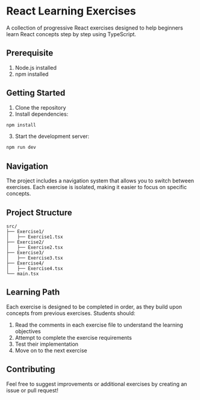 # React Learning Exercises

A collection of progressive React exercises designed to help beginners learn React concepts step by step using TypeScript.

## Prerequisite

1. Node.js installed
2. npm installed

## Getting Started

1. Clone the repository
2. Install dependencies:

```bash
npm install
```

3. Start the development server:

```bash
npm run dev
```

## Navigation

The project includes a navigation system that allows you to switch between exercises. Each exercise is isolated, making it easier to focus on specific concepts.

## Project Structure

```
src/
├── Exercise1/
│   ├── Exercise1.tsx
├── Exercise2/
│   ├── Exercise2.tsx
├── Exercise3/
│   ├── Exercise3.tsx
├── Exercise4/
│   ├── Exercise4.tsx
└── main.tsx
```

## Learning Path

Each exercise is designed to be completed in order, as they build upon concepts from previous exercises. Students should:

1. Read the comments in each exercise file to understand the learning objectives
2. Attempt to complete the exercise requirements
3. Test their implementation
4. Move on to the next exercise

## Contributing

Feel free to suggest improvements or additional exercises by creating an issue or pull request!
